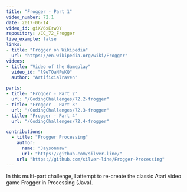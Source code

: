 ```yaml
---
title: "Frogger - Part 1"
video_number: 72.1
date: 2017-06-14
video_id: giXV6xErw0Y
repository: /CC_72_Frogger
live_example: false
links:
- title: "Frogger on Wikipedia"  
  url: "https://en.wikipedia.org/wiki/Frogger"
videos:
- title: "Video of the Gameplay"
  video_id: "l9eTOaNFwKQ"
  author: "Artificialraven"

parts:
- title: "Frogger - Part 2"
  url: "/CodingChallenges/72.2-frogger"
- title: "Frogger - Part 3"
  url: "/CodingChallenges/72.3-frogger"
- title: "Frogger - Part 4"
  url: "/CodingChallenges/72.4-frogger"  

contributions:
  - title: "Frogger Processing"
    author:
      name: "Jaysonmaw"
      url: "https://github.com/silver-line/"
    url: "https://github.com/silver-line/Frogger-Processing"
---
```


In this multi-part challenge, I attempt to re-create the classic Atari video game Frogger in Processing (Java).

